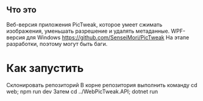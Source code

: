 ## Что это

Веб-версия приложения PicTweak, которое умеет сжимать изображения, уменьшать разрешение и удалять метаданные. WPF-версия для Windows https://github.com/SenseiMori/PicTweak
На этапе разработки, поэтому могут быть баги.

# Как запустить

Склонировать репозиторий
В корне репозитория выполнить команду cd web; npm run dev
Затем cd ../WebPicTweak.API; dotnet run
